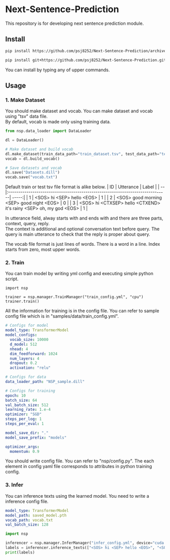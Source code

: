 # Next-Sentence-Prediction
This repository is for developing next sentence prediction module.

## Install

```bash
pip install https://github.com/psj8252/Next-Sentence-Prediction/archive/v0.0.1.tar.gz

pip install git+https://github.com/psj8252/Next-Sentence-Prediction.git@v0.0.1
```
You can install by typing any of upper commands.

## Usage

### 1. Make Dataset  

You should make dataset and vocab. You can make dataset and vocab using "tsv" data file.  
By default, vocab is made only using training data.
```python
from nsp.data_loader import DataLoader

dl = DataLoader()

# Make dataset and build vocab
dl.make_dataset(train_data_path="train_dataset.tsv", test_data_path="test_dataset.tsv")
vocab = dl.build_vocab()

# Save datasets and vocab
dl.save("Datasets.dill")
vocab.save("vocab.txt")
```

Default train or test tsv file format is alike below.
| ID | Utterance                                                                     | Label |
| -- |:------------------------------------------------------------------------------| -----:|
| 1  | \<SOS\> hi \<SEP\> hello \<EOS\>                                              |   1   |
| 2  | \<SOS\> good morning \<SEP\> good night \<EOS\>                               |   0   |
| 3  | \<SOS\> hi \<CTXSEP\> hello \<CTXEND\> it's rainy \<SEP\> oh, my god \<EOS\>  |   1   |

In utterance field, alway starts with <SOS> and ends with <EOS> and there are three parts, context, query, reply.  
The context is additional and optional conversation text before query. 
The query is main utterance to check that the reply is proper about query.  

The vocab file format is just lines of words. There is a word in a line. Index starts from zero, most upper words.

### 2. Train

You can train model by writing yml config and executing simple python script.
```python3
import nsp

trainer = nsp.manager.TrainManager("train_config.yml", "cpu")
trainer.train()
```
All the information for training is in the config file. You can refer to sample config file which is in "samples/data/train_config.yml".  
```yaml
# Configs for model
model_type: TransformerModel
model_configs:
  vocab_size: 10000
  d_model: 512
  nhead: 4
  dim_feedforward: 1024
  num_layers: 4
  dropout: 0.2
  activation: "relu"

# Configs for data
data_loader_path: "NSP_sample.dill"

# Configs for training
epoch: 10
batch_size: 64
val_batch_size: 512
learning_rate: 1.e-4
optimizer: "SGD"
steps_per_log: 1
steps_per_eval: 1

model_save_dir: "."
model_save_prefix: "models"

optimizer_args: 
  momentum: 0.9
```
You should write config file. You can refer to "nsp/config.py". The each element in config yaml file corresponds to attributes in python training config.

### 3. Infer

You can inference texts using the learned model. You need to write a inference config file.

```yaml
model_type: TransformerModel
model_path: saved_model.pth
vocab_path: vocab.txt
val_batch_size: 128
````

```python
import nsp

inferencer = nsp.manager.InferManager("infer_config.yml", device="cuda:0")
labels = inferencer.inference_texts(["<SOS> hi <SEP> hello <EOS>", "<SOS> hi <SEP> I like apples <EOS>"])
print(labels)
```
